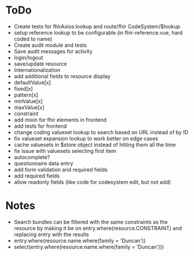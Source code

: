 # ToDo

* Create tests for fhirAxios:lookup and route/fhir CodeSystem/$lookup
* setup reference lookup to be configurable (in fhir-reference.vue, hard coded to name)
* Create audit module and tests
 * Save audit messages for activity
  * login/logout
  * save/update resource
* Internationalization
* add additional fields to resource display
 * defaultValue[x]
 * fixed[x]
 * pattern[x]
 * minValue[x]
 * maxValue[x]
 * constraint
* add mixin for fhir elements in frontend
* add tests for frontend
* change coding valueset lookup to search based on URL instead of by ID
* fix valueset expansion lookup to work better on edge cases
* cache valuesets in $store object instead of hitting them all the time
* fix issue with valuesets selecting first item
 * autocomplete?
* questionnaire data entry
* add form validation and required fields
* add required fields
* allow readonly fields (like code for codesystem edit, but not add)

# Notes

* Search bundles can be filtered with the same constraints as the resource by making it be on entry.where(resource.CONSTRAINT) and replacing entry with the results
 * entry.where(resource.name.where(family = 'Duncan'))
 * select(entry.where(resource.name.where(family = 'Duncan')))
